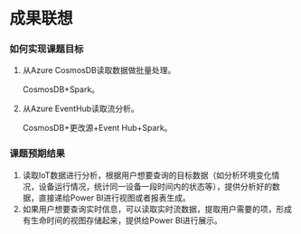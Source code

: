 # 成果联想

### 如何实现课题目标

1. 从Azure CosmosDB读取数据做批量处理。

   CosmosDB+Spark。

2. 从Azure EventHub读取流分析。

   CosmosDB+更改源+Event Hub+Spark。

### 课题预期结果

1. 读取IoT数据进行分析，根据用户想要查询的目标数据（如分析环境变化情况，设备运行情况，统计同一设备一段时间内的状态等），提供分析好的数据，直接递给Power BI进行视图或者报表生成。
2. 如果用户想要查询实时信息，可以读取实时流数据，提取用户需要的项，形成有生命时间的视图存储起来，提供给Power BI进行展示。